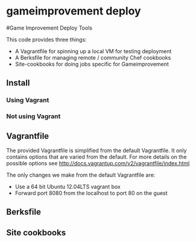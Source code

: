 gameimprovement deploy
======================

#Game Improvement Deploy Tools

This code provides three things:

* A Vagrantfile for spinning up a local VM for testing deployment
* A Berksfile for managing remote / community Chef cookbooks
* Site-cookbooks for doing jobs specific for Gameimprovement


## Install

### Using Vagrant 


### Not using Vagrant

## Vagrantfile

The provided Vagrantfile is simplified from the default Vagrantfile. It only
contains options that are varied from the default.  For more details on the
possible options see http://docs.vagrantup.com/v2/vagrantfile/index.html

The only changes we make from the default Vagrantfile are:

* Use a 64 bit Ubuntu 12.04LTS vagrant box
* Forward port 8080 from the localhost to port 80 on the guest

## Berksfile

## Site cookbooks

